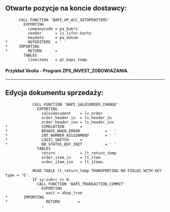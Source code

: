 ## Otwarte pozycje na koncie dostawcy:

```
      CALL FUNCTION 'BAPI_AP_ACC_GETOPENITEMS'
        EXPORTING
          companycode = pa_bukrs
          vendor      = ls_lifnr-konto
          keydate     = pa_datum
*         NOTEDITEMS  = ' '
*     IMPORTING
*         RETURN      =
        TABLES
          lineitems   = gt_bapi_temp.
```

#### Przykład Veolia - Program ZPS_INVEST_ZOBOWIAZANIA.
-------------------------------------------------------------------------------------
## Edycja dokumentu sprzedaży:

```
            CALL FUNCTION 'BAPI_SALESORDER_CHANGE'
              EXPORTING
                salesdocument    = lv_order
                order_header_in  = ls_header_in
                order_header_inx = ls_header_inx
*               SIMULATION       =
*               BEHAVE_WHEN_ERROR           = ' '
*               INT_NUMBER_ASSIGNMENT       = ' '
*               LOGIC_SWITCH     =
*               NO_STATUS_BUF_INIT          = ' '
              TABLES
                return           = lt_return_temp
                order_item_in    = lt_item
                order_item_inx   = lt_itemx.

            READ TABLE lt_return_temp TRANSPORTING NO FIELDS WITH KEY type = 'E'.
            IF sy-subrc <> 0.
              CALL FUNCTION 'BAPI_TRANSACTION_COMMIT'
                EXPORTING
                  wait = abap_true
*       IMPORTING
*                 RETURN        =
                .
```
